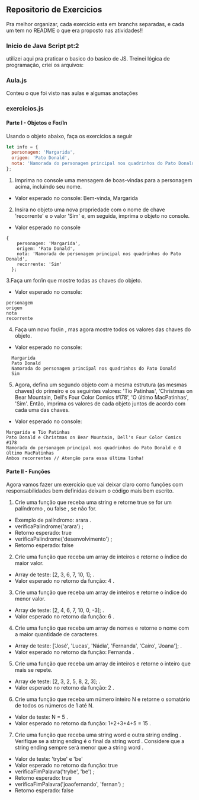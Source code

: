 ## Repositorio de Exercicios

Pra melhor organizar, cada exercicio esta em branchs separadas, e cada um tem no README o que era proposto nas atividades!!

### Inicio de Java Script pt:2

utilizei aqui pra praticar o basico do basico de JS.
Treinei lógica de programação, criei os arquivos:

### Aula.js

Conteu o que foi visto nas aulas e algumas anotações

### exercicios.js

#### Parte I - Objetos e For/In

Usando o objeto abaixo, faça os exercícios a seguir

```js
let info = {
  personagem: 'Margarida',
  origem: 'Pato Donald',
  nota: 'Namorada do personagem principal nos quadrinhos do Pato Donald',
};
```

1. Imprima no console uma mensagem de boas-vindas para a personagem acima, incluindo seu nome.

- Valor esperado no console: Bem-vinda, Margarida

2. Insira no objeto uma nova propriedade com o nome de chave 'recorrente' e o valor 'Sim' e, em seguida, imprima o objeto no console.

- Valor esperado no console

```
{
    personagem: 'Margarida',
    origem: 'Pato Donald',
    nota: 'Namorada do personagem principal nos quadrinhos do Pato Donald',
    recorrente: 'Sim'
  };
```

3.Faça um for/in que mostre todas as chaves do objeto.

- Valor esperado no console:

```
personagem
origem
nota
recorrente
```

4. Faça um novo for/in , mas agora mostre todos os valores das chaves do objeto.

- Valor esperado no console:

```
  Margarida
  Pato Donald
  Namorada do personagem principal nos quadrinhos do Pato Donald
  Sim
```

5. Agora, defina um segundo objeto com a mesma estrutura (as mesmas chaves) do primeiro e os seguintes valores: 'Tio Patinhas', 'Christmas on Bear Mountain, Dell's Four Color Comics #178', 'O último MacPatinhas', 'Sim'. Então, imprima os valores de cada objeto juntos de acordo com cada uma das chaves.

- Valor esperado no console:

```
Margarida e Tio Patinhas
Pato Donald e Christmas on Bear Mountain, Dell's Four Color Comics #178
Namorada do personagem principal nos quadrinhos do Pato Donald e O último MacPatinhas
Ambos recorrentes // Atenção para essa última linha!
```

#### Parte II - Funções
Agora vamos fazer um exercício que vai deixar claro como funções com responsabilidades bem definidas deixam o código mais bem escrito.
1. Crie uma função que receba uma string e retorne true se for um palíndromo , ou false , se não for.
- Exemplo de palíndromo: arara .
- verificaPalindrome('arara') ;
- Retorno esperado: true
- verificaPalindrome('desenvolvimento') ;
- Retorno esperado: false

2. Crie uma função que receba um array de inteiros e retorne o índice do maior valor.
- Array de teste: [2, 3, 6, 7, 10, 1]; .
- Valor esperado no retorno da função: 4 .

3. Crie uma função que receba um array de inteiros e retorne o índice do menor valor.
- Array de teste: [2, 4, 6, 7, 10, 0, -3]; .
- Valor esperado no retorno da função: 6 .

4. Crie uma função que receba um array de nomes e retorne o nome com a maior quantidade de caracteres.
- Array de teste: ['José', 'Lucas', 'Nádia', 'Fernanda', 'Cairo', 'Joana']; .
- Valor esperado no retorno da função: Fernanda .

5. Crie uma função que receba um array de inteiros e retorne o inteiro que mais se repete.
- Array de teste: [2, 3, 2, 5, 8, 2, 3]; .
- Valor esperado no retorno da função: 2 .

6. Crie uma função que receba um número inteiro N e retorne o somatório de todos os números de 1 até N.

- Valor de teste: N = 5 .
- Valor esperado no retorno da função: 1+2+3+4+5 = 15 .

7. Crie uma função que receba uma string word e outra string ending . Verifique se a string ending é o final da string word . Considere que a string ending sempre será menor que a string word .
- Valor de teste: 'trybe' e 'be'
- Valor esperado no retorno da função: true
- verificaFimPalavra('trybe', 'be') ;
- Retorno esperado: true
- verificaFimPalavra('joaofernando', 'fernan') ;
- Retorno esperado: false
